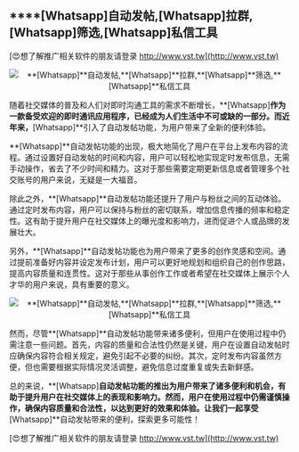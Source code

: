 ## ****[Whatsapp]**自动发帖,**[Whatsapp]**拉群,**[Whatsapp]**筛选,**[Whatsapp]**私信工具**

[😍想了解推广相关软件的朋友请登录 http://www.vst.tw](http://www.vst.tw)

 <center><img src="https://vst.tw/MP4/tuiguang/png/1.png" alt="**[Whatsapp]**自动发帖,**[Whatsapp]**拉群,**[Whatsapp]**筛选,**[Whatsapp]**私信工具"></center>

随着社交媒体的普及和人们对即时沟通工具的需求不断增长，**[Whatsapp]**作为一款备受欢迎的即时通讯应用程序，已经成为人们生活中不可或缺的一部分。而近年来，**[Whatsapp]**引入了自动发帖功能，为用户带来了全新的便利体验。

**[Whatsapp]**自动发帖功能的出现，极大地简化了用户在平台上发布内容的流程。通过设置好自动发帖的时间和内容，用户可以轻松地实现定时发布信息，无需手动操作，省去了不少时间和精力。这对于那些需要定期更新信息或者管理多个社交账号的用户来说，无疑是一大福音。

除此之外，**[Whatsapp]**自动发帖功能还提升了用户与粉丝之间的互动体验。通过定时发布内容，用户可以保持与粉丝的密切联系，增加信息传播的频率和稳定性。这有助于提升用户在社交媒体上的曝光度和影响力，进而促进个人或品牌的发展壮大。

另外，**[Whatsapp]**自动发帖功能也为用户带来了更多的创作灵感和空间。通过提前准备好内容并设定发布计划，用户可以更好地规划和组织自己的创作思路，提高内容质量和连贯性。这对于那些从事创作工作或者希望在社交媒体上展示个人才华的用户来说，具有重要的意义。

 <center><img src="https://vst.tw/MP4/tuiguang/png/0.png" alt="**[Whatsapp]**自动发帖,**[Whatsapp]**拉群,**[Whatsapp]**筛选,**[Whatsapp]**私信工具"></center>

然而，尽管**[Whatsapp]**自动发帖功能带来诸多便利，但用户在使用过程中仍需注意一些问题。首先，内容的质量和合法性仍然是关键，用户在设置自动发帖时应确保内容符合相关规定，避免引起不必要的纠纷。其次，定时发布内容虽然方便，但也需要根据实际情况灵活调整，避免信息过度重复或失去新鲜感。

总的来说，**[Whatsapp]**自动发帖功能的推出为用户带来了诸多便利和机会，有助于提升用户在社交媒体上的表现和影响力。然而，用户在使用过程中仍需谨慎操作，确保内容质量和合法性，以达到更好的效果和体验。让我们一起享受**[Whatsapp]**自动发帖带来的便利，探索更多可能性！

[😍想了解推广相关软件的朋友请登录 http://www.vst.tw](http://www.vst.tw)



